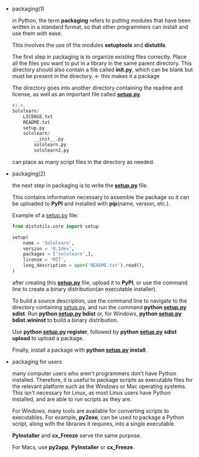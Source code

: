 -   packaging(1)
    
    in Python, the term **packaging** refers to putting modules that have been written in a standard format, so that other programmers can install and use them with ease.
    
    This involves the use of the modules **setuptools** and **distutils**.
    
    The first step in packaging is to organize existing files correctly. Place all the files you want to put in a library in the same parent directory. This directory should also contain a file called ****init**.py**, which can be blank but must be present in the directory. ← this makes it a package
    
    The directory goes into another directory containing the readme and license, as well as an important file called **[setup.py](http://setup.py)**.
    
    ```python
    #i.e.
    Sololearn/
    	LICENSE.txt
    	README.txt
    	setup.py
    	sololearn/
    		__init__.py
    		sololearn.py
    		sololearn2.py
    ```
    
    can place as many script files in the directory as needed.
    
-   packaging(2)
    
    the next step in packaging is to write the **[setup.py](http://setup.py)** file.
    
    This contains information necessary to assemble the package so it can be uploaded to **PyPI** and installed with **pip**(name, version, etc.).
    
    Example of a [setup.py](http://setup.py) file:
    
    ```python
    from distutils.core import setup
    
    setup(
    	name = 'Sololearn',
    	version = '0.1dev',
    	packages = ['sololearn',],
    	license = 'MIT',
    	long_description = open('README.txt').read(),
    )
    ```
    
    after creating this **[setup.py](http://setup.py)** file, upload it to **PyPI**, or use the command line to create a binary distribution(an executable installer).
    
    To build a source description, use the command line to navigate to the directory containing [setup.py](http://setup.py), and run the command **python [setup.py](http://setup.py) sdist**. Run **python [setup.py](http://setup.py) bdist** or, for Windows, **python [setup.py](http://setup.py) bdist.wininst** to build a binary distribution.
    
    Use **python [setup.py](http://setup.py) register**, followed by **python [setup.py](http://setup.py) sdist upload** to upload a package.
    
    Finally, install a package with **python [setup.py](http://setup.py) install**.
    
-   packaging for users
    
    many computer users who aren't programmers don't have Python installed. Therefore, it is useful to package scripts as executable files for the relevant platform such as the Windows or Mac operating systems. This isn't necessary for Linux, as most Linux users have Python installed, and are able to run scripts as they are.
    
    For Windows, many tools are available for converting scripts to executables. For example, **py2exe**, can be used to package a Python script, along with the libraries it requires, into a single executable.
    
    **PyInstaller** and **cx\_Freeze** serve the same purpose.
    
    For Macs, use **py2app**, **PyInstaller** or **cx\_Freeze**.
